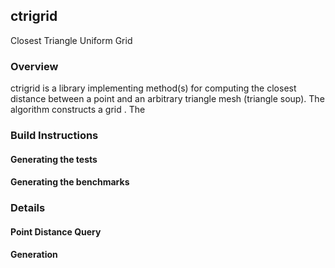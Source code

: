 ## ctrigrid

Closest Triangle Uniform Grid

### Overview

ctrigrid is a library implementing method(s) for computing the closest distance between a point and an arbitrary triangle mesh (triangle soup).
The algorithm constructs a grid . The


### Build Instructions

#### Generating the tests

#### Generating the benchmarks


### Details

#### Point Distance Query

#### Generation